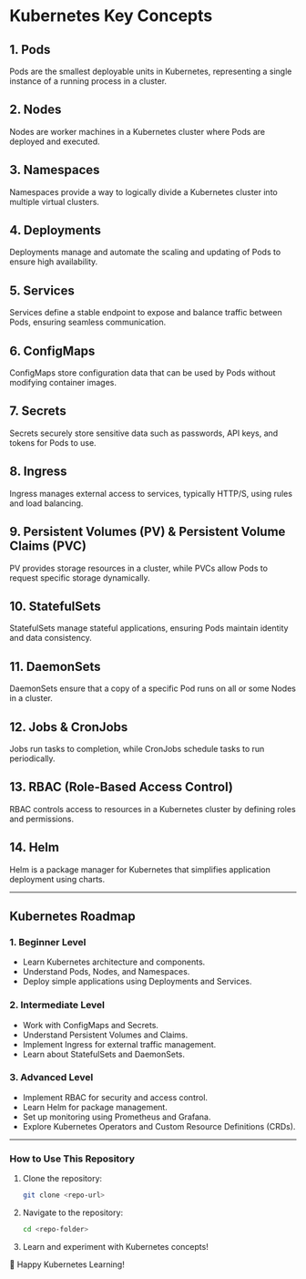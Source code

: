 # Kubernetes Key Concepts

## 1. Pods
Pods are the smallest deployable units in Kubernetes, representing a single instance of a running process in a cluster.

## 2. Nodes
Nodes are worker machines in a Kubernetes cluster where Pods are deployed and executed.

## 3. Namespaces
Namespaces provide a way to logically divide a Kubernetes cluster into multiple virtual clusters.

## 4. Deployments
Deployments manage and automate the scaling and updating of Pods to ensure high availability.

## 5. Services
Services define a stable endpoint to expose and balance traffic between Pods, ensuring seamless communication.

## 6. ConfigMaps
ConfigMaps store configuration data that can be used by Pods without modifying container images.

## 7. Secrets
Secrets securely store sensitive data such as passwords, API keys, and tokens for Pods to use.

## 8. Ingress
Ingress manages external access to services, typically HTTP/S, using rules and load balancing.

## 9. Persistent Volumes (PV) & Persistent Volume Claims (PVC)
PV provides storage resources in a cluster, while PVCs allow Pods to request specific storage dynamically.

## 10. StatefulSets
StatefulSets manage stateful applications, ensuring Pods maintain identity and data consistency.

## 11. DaemonSets
DaemonSets ensure that a copy of a specific Pod runs on all or some Nodes in a cluster.

## 12. Jobs & CronJobs
Jobs run tasks to completion, while CronJobs schedule tasks to run periodically.

## 13. RBAC (Role-Based Access Control)
RBAC controls access to resources in a Kubernetes cluster by defining roles and permissions.

## 14. Helm
Helm is a package manager for Kubernetes that simplifies application deployment using charts.

---

## Kubernetes Roadmap

### 1. Beginner Level
- Learn Kubernetes architecture and components.
- Understand Pods, Nodes, and Namespaces.
- Deploy simple applications using Deployments and Services.

### 2. Intermediate Level
- Work with ConfigMaps and Secrets.
- Understand Persistent Volumes and Claims.
- Implement Ingress for external traffic management.
- Learn about StatefulSets and DaemonSets.

### 3. Advanced Level
- Implement RBAC for security and access control.
- Learn Helm for package management.
- Set up monitoring using Prometheus and Grafana.
- Explore Kubernetes Operators and Custom Resource Definitions (CRDs).

---

### How to Use This Repository
1. Clone the repository:
   ```sh
   git clone <repo-url>
   ```
2. Navigate to the repository:
   ```sh
   cd <repo-folder>
   ```
3. Learn and experiment with Kubernetes concepts!

🚀 Happy Kubernetes Learning!

